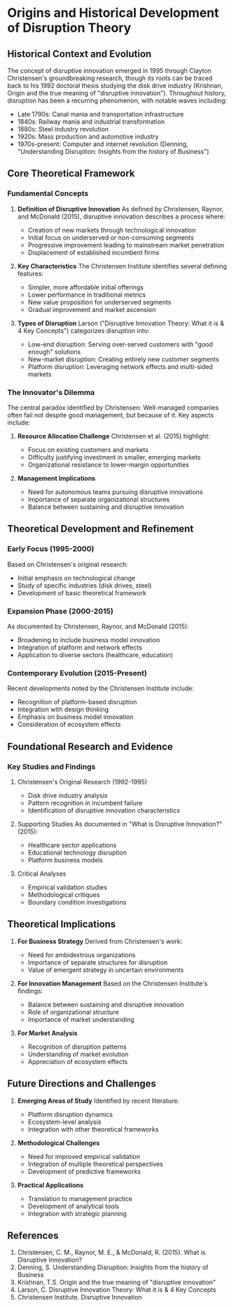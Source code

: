 # Origins and Historical Development of Disruption Theory

## Historical Context and Evolution

The concept of disruptive innovation emerged in 1995 through Clayton Christensen's groundbreaking research, though its roots can be traced back to his 1992 doctoral thesis studying the disk drive industry (Krishnan, Origin and the true meaning of "disruptive innovation"). Throughout history, disruption has been a recurring phenomenon, with notable waves including:

- Late 1790s: Canal mania and transportation infrastructure
- 1840s: Railway mania and industrial transformation
- 1880s: Steel industry revolution
- 1920s: Mass production and automotive industry
- 1970s-present: Computer and internet revolution
(Denning, "Understanding Disruption: Insights from the history of Business")

## Core Theoretical Framework

### Fundamental Concepts

1. **Definition of Disruptive Innovation**
   As defined by Christensen, Raynor, and McDonald (2015), disruptive innovation describes a process where:
   - Creation of new markets through technological innovation
   - Initial focus on underserved or non-consuming segments
   - Progressive improvement leading to mainstream market penetration
   - Displacement of established incumbent firms

2. **Key Characteristics**
   The Christensen Institute identifies several defining features:
   - Simpler, more affordable initial offerings
   - Lower performance in traditional metrics
   - New value proposition for underserved segments
   - Gradual improvement and market ascension

3. **Types of Disruption**
   Larson ("Disruptive Innovation Theory: What it is & 4 Key Concepts") categorizes disruption into:
   - Low-end disruption: Serving over-served customers with "good enough" solutions
   - New-market disruption: Creating entirely new customer segments
   - Platform disruption: Leveraging network effects and multi-sided markets

### The Innovator's Dilemma

The central paradox identified by Christensen: Well-managed companies often fail not despite good management, but because of it. Key aspects include:

1. **Resource Allocation Challenge**
   Christensen et al. (2015) highlight:
   - Focus on existing customers and markets
   - Difficulty justifying investment in smaller, emerging markets
   - Organizational resistance to lower-margin opportunities

2. **Management Implications**
   - Need for autonomous teams pursuing disruptive innovations
   - Importance of separate organizational structures
   - Balance between sustaining and disruptive innovation

## Theoretical Development and Refinement

### Early Focus (1995-2000)
Based on Christensen's original research:
- Initial emphasis on technological change
- Study of specific industries (disk drives, steel)
- Development of basic theoretical framework

### Expansion Phase (2000-2015)
As documented by Christensen, Raynor, and McDonald (2015):
- Broadening to include business model innovation
- Integration of platform and network effects
- Application to diverse sectors (healthcare, education)

### Contemporary Evolution (2015-Present)
Recent developments noted by the Christensen Institute include:
- Recognition of platform-based disruption
- Integration with design thinking
- Emphasis on business model innovation
- Consideration of ecosystem effects

## Foundational Research and Evidence

### Key Studies and Findings
1. Christensen's Original Research (1992-1995)
   - Disk drive industry analysis
   - Pattern recognition in incumbent failure
   - Identification of disruptive innovation characteristics

2. Supporting Studies
   As documented in "What is Disruptive Innovation?" (2015):
   - Healthcare sector applications
   - Educational technology disruption
   - Platform business models

3. Critical Analyses
   - Empirical validation studies
   - Methodological critiques
   - Boundary condition investigations

## Theoretical Implications

1. **For Business Strategy**
   Derived from Christensen's work:
   - Need for ambidextrous organizations
   - Importance of separate structures for disruption
   - Value of emergent strategy in uncertain environments

2. **For Innovation Management**
   Based on the Christensen Institute's findings:
   - Balance between sustaining and disruptive innovation
   - Role of organizational structure
   - Importance of market understanding

3. **For Market Analysis**
   - Recognition of disruption patterns
   - Understanding of market evolution
   - Appreciation of ecosystem effects

## Future Directions and Challenges

1. **Emerging Areas of Study**
   Identified by recent literature:
   - Platform disruption dynamics
   - Ecosystem-level analysis
   - Integration with other theoretical frameworks

2. **Methodological Challenges**
   - Need for improved empirical validation
   - Integration of multiple theoretical perspectives
   - Development of predictive frameworks

3. **Practical Applications**
   - Translation to management practice
   - Development of analytical tools
   - Integration with strategic planning

## References

1. Christensen, C. M., Raynor, M. E., & McDonald, R. (2015). What is Disruptive Innovation?
2. Denning, S. Understanding Disruption: Insights from the history of Business
3. Krishnan, T.S. Origin and the true meaning of "disruptive innovation"
4. Larson, C. Disruptive Innovation Theory: What it is & 4 Key Concepts
5. Christensen Institute. Disruptive Innovation 